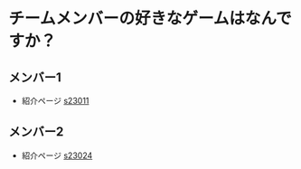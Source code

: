 # チームメンバーの好きなゲームはなんですか？
## メンバー1 
* 紹介ページ [s23011](s23011/s23011.md)
## メンバー2
* 紹介ページ [s23024](s23024/s23024.md)
